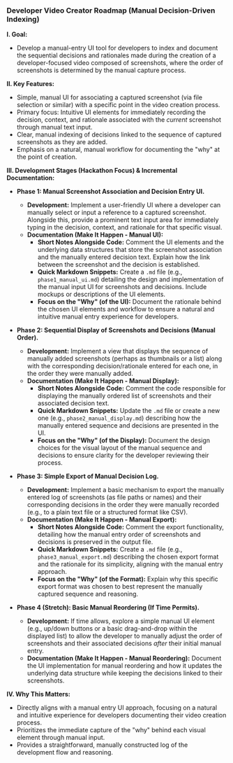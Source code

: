 ### Developer Video Creator Roadmap (Manual Decision-Driven Indexing)

**I. Goal:**

* Develop a manual-entry UI tool for developers to index and document the sequential decisions and rationales made during the creation of a developer-focused video composed of screenshots, where the order of screenshots is determined by the manual capture process.

**II. Key Features:**

* Simple, manual UI for associating a captured screenshot (via file selection or similar) with a specific point in the video creation process.
* Primary focus: Intuitive UI elements for immediately recording the decision, context, and rationale associated with the *current* screenshot through manual text input.
* Clear, manual indexing of decisions linked to the sequence of captured screenshots as they are added.
* Emphasis on a natural, manual workflow for documenting the "why" at the point of creation.

**III. Development Stages (Hackathon Focus) & Incremental Documentation:**

* **Phase 1: Manual Screenshot Association and Decision Entry UI.**
    * **Development:** Implement a user-friendly UI where a developer can manually select or input a reference to a captured screenshot. Alongside this, provide a prominent text input area for immediately typing in the decision, context, and rationale for that specific visual.
    * **Documentation (Make It Happen - Manual UI):**
        * **Short Notes Alongside Code:** Comment the UI elements and the underlying data structures that store the screenshot association and the manually entered decision text. Explain how the link between the screenshot and the decision is established.
        * **Quick Markdown Snippets:** Create a `.md` file (e.g., `phase1_manual_ui.md`) detailing the design and implementation of the manual input UI for screenshots and decisions. Include mockups or descriptions of the UI elements.
        * **Focus on the "Why" (of the UI):** Document the rationale behind the chosen UI elements and workflow to ensure a natural and intuitive manual entry experience for developers.

* **Phase 2: Sequential Display of Screenshots and Decisions (Manual Order).**
    * **Development:** Implement a view that displays the sequence of manually added screenshots (perhaps as thumbnails or a list) along with the corresponding decision/rationale entered for each one, in the order they were manually added.
    * **Documentation (Make It Happen - Manual Display):**
        * **Short Notes Alongside Code:** Comment the code responsible for displaying the manually ordered list of screenshots and their associated decision text.
        * **Quick Markdown Snippets:** Update the `.md` file or create a new one (e.g., `phase2_manual_display.md`) describing how the manually entered sequence and decisions are presented in the UI.
        * **Focus on the "Why" (of the Display):** Document the design choices for the visual layout of the manual sequence and decisions to ensure clarity for the developer reviewing their process.

* **Phase 3: Simple Export of Manual Decision Log.**
    * **Development:** Implement a basic mechanism to export the manually entered log of screenshots (as file paths or names) and their corresponding decisions in the order they were manually recorded (e.g., to a plain text file or a structured format like CSV).
    * **Documentation (Make It Happen - Manual Export):**
        * **Short Notes Alongside Code:** Comment the export functionality, detailing how the manual entry order of screenshots and decisions is preserved in the output file.
        * **Quick Markdown Snippets:** Create a `.md` file (e.g., `phase3_manual_export.md`) describing the chosen export format and the rationale for its simplicity, aligning with the manual entry approach.
        * **Focus on the "Why" (of the Format):** Explain why this specific export format was chosen to best represent the manually captured sequence and reasoning.

* **Phase 4 (Stretch): Basic Manual Reordering (If Time Permits).**
    * **Development:** If time allows, explore a simple manual UI element (e.g., up/down buttons or a basic drag-and-drop within the displayed list) to allow the developer to manually adjust the order of screenshots and their associated decisions *after* their initial manual entry.
    * **Documentation (Make It Happen - Manual Reordering):** Document the UI implementation for manual reordering and how it updates the underlying data structure while keeping the decisions linked to their screenshots.

**IV. Why This Matters:**

* Directly aligns with a manual entry UI approach, focusing on a natural and intuitive experience for developers documenting their video creation process.
* Prioritizes the immediate capture of the "why" behind each visual element through manual input.
* Provides a straightforward, manually constructed log of the development flow and reasoning.
